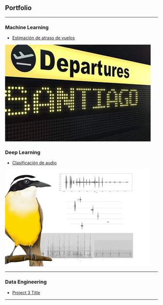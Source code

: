 ## Portfolio

---

### Machine Learning 

- [Estimación de atraso de vuelos](/projects/ML01/ml01.md)
<img src="images/ML01img.png?raw=true"/>

### Deep Learning

- [Clasificación de audio](/projects/DL01/dl01.md)
<img src="images/DL01img.png?raw=true"/>


---

### Data Engineering
  
- [Project 3 Title](http://example.com/)

---

